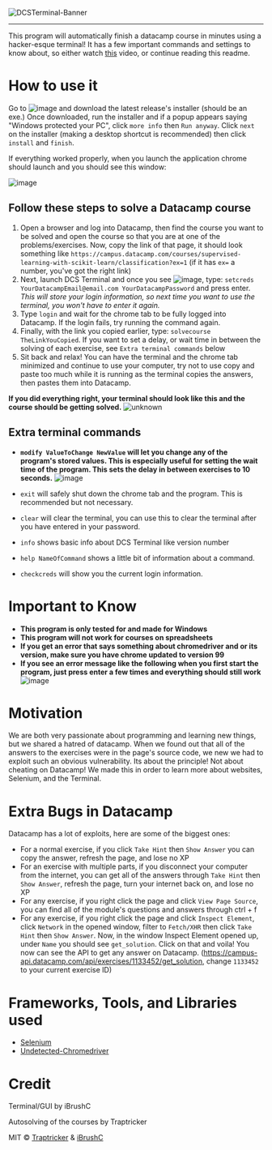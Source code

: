 ![DCSTerminal-Banner](https://user-images.githubusercontent.com/85963782/159130727-c8536e41-f8b3-45d1-b721-454ea6c9efa5.png)
<hr>
This program will automatically finish a datacamp course in minutes using a hacker-esque terminal! It has a few important commands and settings to know about, so either watch <a href="https://github.com/Traptricker/DCS_Terminal/edit/master/README.md">this</a> video, or continue reading this readme. 

# How to use it
Go to ![image](https://user-images.githubusercontent.com/85963782/150718639-bec6b20b-f788-4d28-9315-25d33103b6ca.png) and download the latest release's installer (should be an exe.) Once downloaded, run the installer and if a popup appears saying "Windows protected your PC", click `more info` then `Run anyway`. Click `next` on the installer (making a desktop shortcut is recommended) then click `install` and `finish`.

If everything worked properly, when you launch the application chrome should launch and you should see this window:

![image](https://user-images.githubusercontent.com/85963782/159132401-c8fb0906-40a6-42ab-8ae3-7d2b2e42205b.png)

## Follow these steps to solve a Datacamp course
1. Open a browser and log into Datacamp, then find the course you want to be solved and open the course so that you are at one of the problems/exercises. Now, copy the link of that page, it should look something like `https://campus.datacamp.com/courses/supervised-learning-with-scikit-learn/classification?ex=1` (if it has `ex=` a number, you've got the right link)
2. Next, launch DCS Terminal and once you see ![image](https://user-images.githubusercontent.com/85963782/159138489-a51fdbbf-43de-45c2-8f0d-8574f52f5419.png), type: `setcreds YourDatacampEmail@email.com YourDatacampPassword` and press enter. *This will store your login information, so next time you want to use the terminal, you won't have to enter it again.*
3. Type `login` and wait for the chrome tab to be fully logged into Datacamp. If the login fails, try running the command again.
4. Finally, with the link you copied earlier, type: `solvecourse TheLinkYouCopied`. If you want to set a delay, or wait time in between the solving of each exercise, see `Extra terminal commands` below
5. Sit back and relax! You can have the terminal and the chrome tab minimized and continue to use your computer, try not to use copy and paste too much while it is running as the terminal copies the answers, then pastes them into Datacamp.

**If you did everything right, your terminal should look like this and the course should be getting solved.**
![unknown](https://user-images.githubusercontent.com/85963782/159138939-da3297be-6b28-4287-b24e-da1e4530ff11.jpg)

## Extra terminal commands
- **`modify ValueToChange NewValue` will let you change any of the program's stored values. This is especially useful for setting the wait time of the program. This sets the delay in between exercises to 10 seconds.** 
![image](https://user-images.githubusercontent.com/85963782/159139396-f11b660d-36a9-4a14-a8ec-e98c77e69d5c.png)


- `exit` will safely shut down the chrome tab and the program. This is recommended but not necessary.
- `clear` will clear the terminal, you can use this to clear the terminal after you have entered in your password.
- `info` shows basic info about DCS Terminal like version number
- `help NameOfCommand` shows a little bit of information about a command.
- `checkcreds` will show you the current login information.

# Important to Know
- **This program is only tested for and made for Windows**
- **This program will not work for courses on spreadsheets**
- **If you get an error that says something about chromedriver and or its version, make sure you have chrome updated to version 99**
- **If you see an error message like the following when you first start the program, just press enter a few times and everything should still work**
![image](https://user-images.githubusercontent.com/85963782/159139040-b648bd1b-35cd-4b39-94b0-d4d2fa81bd2c.png)


# Motivation
We are both very passionate about programming and learning new things, but we shared a hatred of datacamp. When we found out that all of the answers to the exercises were in the page's source code, we new we had to exploit such an obvious vulnerability. Its about the principle! Not about cheating on Datacamp! We made this in order to learn more about websites, Selenium, and the Terminal.

# Extra Bugs in Datacamp
Datacamp has a lot of exploits, here are some of the biggest ones:
- For a normal exercise, if you click `Take Hint` then `Show Answer` you can copy the answer, refresh the page, and lose no XP
- For an exercise with multiple parts, if you disconnect your computer from the internet, you can get all of the answers through `Take Hint` then `Show Answer`, refresh the page, turn your internet back on, and lose no XP
- For any exercise, if you right click the page and click `View Page Source`, you can find all of the module's questions and answers through ctrl + f
- For any exercise, if you right click the page and click `Inspect Element`, click `Network` in the opened window, filter to `Fetch/XHR` then click `Take Hint` then `Show Answer`. Now, in the window Inspect Element opened up, under `Name` you should see `get_solution`. Click on that and voila! You now can see the API to get any answer on Datacamp. (https://campus-api.datacamp.com/api/exercises/1133452/get_solution, change `1133452` to your current exercise ID)

# Frameworks, Tools, and Libraries used
- [Selenium](https://www.selenium.dev/documentation/)
- [Undetected-Chromedriver](https://pypi.org/project/undetected-chromedriver/2.1.1/)

# Credit
Terminal/GUI by iBrushC

Autosolving of the courses by Traptricker

MIT © [Traptricker](https://traptricker.github.io/) & [iBrushC](https://github.com/iBrushC)
